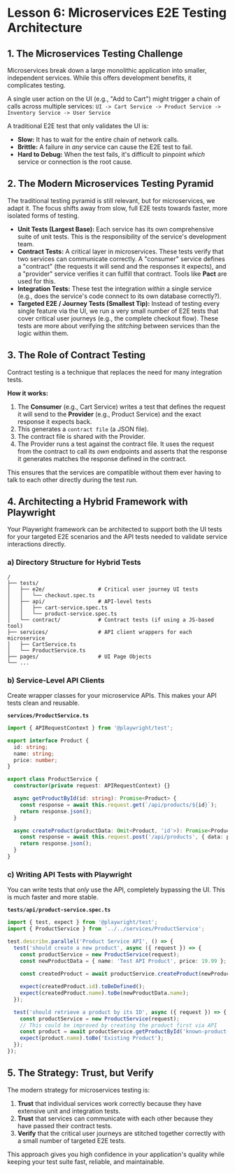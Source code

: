# Lesson 6: Microservices E2E Testing Architecture

## 1. The Microservices Testing Challenge

Microservices break down a large monolithic application into smaller, independent services. While this offers development benefits, it complicates testing.



A single user action on the UI (e.g., "Add to Cart") might trigger a chain of calls across multiple services:
`UI -> Cart Service -> Product Service -> Inventory Service -> User Service`

A traditional E2E test that only validates the UI is:
- **Slow:** It has to wait for the entire chain of network calls.
- **Brittle:** A failure in *any* service can cause the E2E test to fail.
- **Hard to Debug:** When the test fails, it's difficult to pinpoint *which* service or connection is the root cause.

## 2. The Modern Microservices Testing Pyramid

The traditional testing pyramid is still relevant, but for microservices, we adapt it. The focus shifts away from slow, full E2E tests towards faster, more isolated forms of testing.



- **Unit Tests (Largest Base):** Each service has its own comprehensive suite of unit tests. This is the responsibility of the service's development team.
- **Contract Tests:** A critical layer in microservices. These tests verify that two services can communicate correctly. A "consumer" service defines a "contract" (the requests it will send and the responses it expects), and a "provider" service verifies it can fulfill that contract. Tools like **Pact** are used for this.
- **Integration Tests:** These test the integration *within* a single service (e.g., does the service's code connect to its own database correctly?).
- **Targeted E2E / Journey Tests (Smallest Tip):** Instead of testing every single feature via the UI, we run a very small number of E2E tests that cover critical user journeys (e.g., the complete checkout flow). These tests are more about verifying the *stitching* between services than the logic within them.

## 3. The Role of Contract Testing

Contract testing is a technique that replaces the need for many integration tests.

**How it works:**
1.  The **Consumer** (e.g., Cart Service) writes a test that defines the request it will send to the **Provider** (e.g., Product Service) and the exact response it expects back.
2.  This generates a `contract file` (a JSON file).
3.  The contract file is shared with the Provider.
4.  The Provider runs a test against the contract file. It uses the request from the contract to call its *own* endpoints and asserts that the response it generates matches the response defined in the contract.

This ensures that the services are compatible without them ever having to talk to each other directly during the test run.

## 4. Architecting a Hybrid Framework with Playwright

Your Playwright framework can be architected to support both the UI tests for your targeted E2E scenarios and the API tests needed to validate service interactions directly.

### a) Directory Structure for Hybrid Tests

```
/
├── tests/
│   ├── e2e/                 # Critical user journey UI tests
│   │   └── checkout.spec.ts
│   ├── api/                 # API-level tests
│   │   ├── cart-service.spec.ts
│   │   └── product-service.spec.ts
│   └── contract/            # Contract tests (if using a JS-based tool)
├── services/                # API client wrappers for each microservice
│   ├── CartService.ts
│   └── ProductService.ts
├── pages/                   # UI Page Objects
└── ...
```

### b) Service-Level API Clients

Create wrapper classes for your microservice APIs. This makes your API tests clean and reusable.

**`services/ProductService.ts`**
```typescript
import { APIRequestContext } from '@playwright/test';

export interface Product {
  id: string;
  name: string;
  price: number;
}

export class ProductService {
  constructor(private request: APIRequestContext) {}

  async getProductById(id: string): Promise<Product> {
    const response = await this.request.get(`/api/products/${id}`);
    return response.json();
  }

  async createProduct(productData: Omit<Product, 'id'>): Promise<Product> {
    const response = await this.request.post('/api/products', { data: productData });
    return response.json();
  }
}
```

### c) Writing API Tests with Playwright

You can write tests that *only* use the API, completely bypassing the UI. This is much faster and more stable.

**`tests/api/product-service.spec.ts`**
```typescript
import { test, expect } from '@playwright/test';
import { ProductService } from '../../services/ProductService';

test.describe.parallel('Product Service API', () => {
  test('should create a new product', async ({ request }) => {
    const productService = new ProductService(request);
    const newProductData = { name: 'Test API Product', price: 19.99 };
    
    const createdProduct = await productService.createProduct(newProductData);

    expect(createdProduct.id).toBeDefined();
    expect(createdProduct.name).toBe(newProductData.name);
  });

  test('should retrieve a product by its ID', async ({ request }) => {
    const productService = new ProductService(request);
    // This could be improved by creating the product first via API
    const product = await productService.getProductById('known-product-id');
    expect(product.name).toBe('Existing Product');
  });
});
```

## 5. The Strategy: Trust, but Verify

The modern strategy for microservices testing is:
1.  **Trust** that individual services work correctly because they have extensive unit and integration tests.
2.  **Trust** that services can communicate with each other because they have passed their contract tests.
3.  **Verify** that the critical user journeys are stitched together correctly with a small number of targeted E2E tests.

This approach gives you high confidence in your application's quality while keeping your test suite fast, reliable, and maintainable.